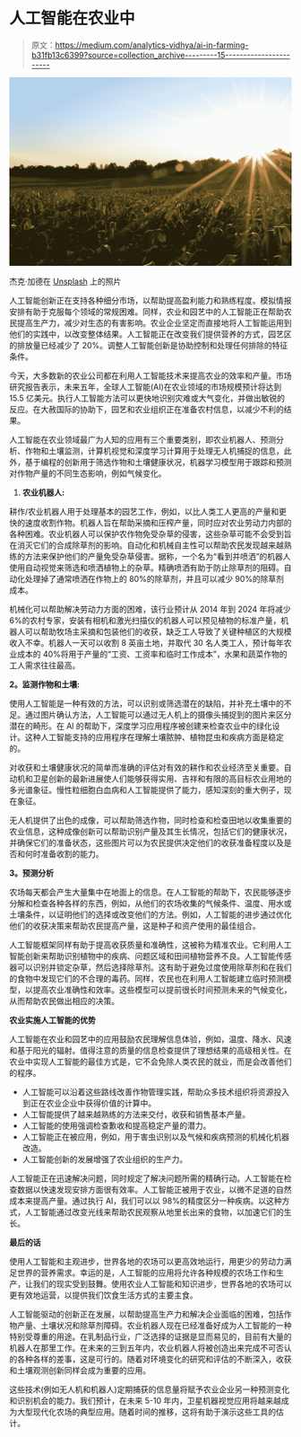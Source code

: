 # 人工智能在农业中

> 原文：<https://medium.com/analytics-vidhya/ai-in-farming-b31fb13c6399?source=collection_archive---------15----------------------->

![](img/491577e0cf6cc587c0b5510bc6f39daa.png)

杰克·加德在 [Unsplash](https://unsplash.com?utm_source=medium&utm_medium=referral) 上的照片

人工智能创新正在支持各种细分市场，以帮助提高盈利能力和熟练程度。模拟情报安排有助于克服每个领域的常规困难。同样，农业和园艺中的人工智能正在帮助农民提高生产力，减少对生态的有害影响。农业企业坚定而直接地将人工智能运用到他们的实践中，以改变整体结果。人工智能正在改变我们提供营养的方式，园艺区的排放量已经减少了 20%。调整人工智能创新是协助控制和处理任何排除的特征条件。

今天，大多数新的农业公司都在利用人工智能技术来提高农业的效率和产量。市场研究报告表示，未来五年，全球人工智能(AI)在农业领域的市场规模预计将达到 15.5 亿美元。执行人工智能方法可以更快地识别灾难或大气变化，并做出敏锐的反应。在大赦国际的协助下，园艺和农业组织正在准备农村信息，以减少不利的结果。

人工智能在农业领域最广为人知的应用有三个重要类别，即农业机器人、预测分析、作物和土壤监测，计算机视觉和深度学习计算用于处理无人机捕捉的信息，此外，基于编程的创新用于筛选作物和土壤健康状况，机器学习模型用于跟踪和预测对作物产量的不同生态影响，例如气候变化。

1.  **农业机器人:**

耕作/农业机器人用于处理基本的园艺工作，例如，以比人类工人更高的产量和更快的速度收割作物。机器人旨在帮助采摘和压榨产量，同时应对农业劳动力内部的各种困难。农业机器人可以保护农作物免受杂草的侵害，这些杂草可能不会受到旨在消灭它们的合成除草剂的影响。自动化和机械自主性可以帮助农民发现越来越熟练的方法来保护他们的产量免受杂草侵害。据称，一个名为“看到并喷洒”的机器人使用自动视觉来筛选和喷洒植物上的杂草。精确喷洒有助于防止除草剂的阻碍。自动化处理掉了通常喷洒在作物上的 80%的除草剂，并且可以减少 90%的除草剂成本。

机械化可以帮助解决劳动力方面的困难，该行业预计从 2014 年到 2024 年将减少 6%的农村专家，安装有相机和激光扫描仪的机器人可以预见植物的标准产量，机器人可以帮助牧场主采摘和包装他们的收获，缺乏工人导致了关键种植区的大规模收入不幸。机器人一天可以收割 8 英亩土地，并取代 30 名人类工人，预计每年农业成本的 40%将用于产量的“工资、工资率和临时工作成本”，水果和蔬菜作物的工人需求往往最高。

**2。监测作物和土壤:**

使用人工智能是一种有效的方法，可以识别或筛选潜在的缺陷，并补充土壤中的不足。通过图片确认方法，人工智能可以通过无人机上的摄像头捕捉到的图片来区分潜在的畸形。在 Al 的帮助下，深度学习应用程序被创建来检查农业中的绿化设计。这种人工智能支持的应用程序在理解土壤脓肿、植物昆虫和疾病方面是稳定的。

对收获和土壤健康状况的简单而准确的评估对有效的耕作和农业经济至关重要。自动机和卫星创新的最新进展使人们能够获得实用、吉祥和有限的高目标农业用地的多光谱象征。慢性粒细胞白血病和人工智能提供了能力，感知深刻的重大例子，现在象征。

无人机提供了出色的成像，可以帮助筛选作物，同时检查和检查田地以收集重要的农业信息，这种成像创新可以帮助识别产量及其生长情况，包括它们的健康状况，并确保它们的准备状态，这些图片可以为农民提供决定他们的收获准备程度以及是否和何时准备收割的能力。

**3。预测分析**

农场每天都会产生大量集中在地面上的信息。在人工智能的帮助下，农民能够逐步分解和检查各种各样的东西，例如，从他们的农场收集的气候条件、温度、用水或土壤条件，以证明他们的选择或改变他们的方法。例如，人工智能的进步通过优化他们的收获决策来帮助农民提高产量，这是种子和资产使用的最佳组合。

人工智能框架同样有助于提高收获质量和准确性，这被称为精准农业。它利用人工智能创新来帮助识别植物中的疾病、问题区域和田间植物营养不良。人工智能传感器可以识别并锁定杂草，然后选择除草剂。这有助于避免过度使用除草剂和在我们的食物中发现它们的不合理的毒药。同样，农民也在利用人工智能建立临时预测模型，以提高农业准确性和效率。这些模型可以提前很长时间预测未来的气候变化，从而帮助农民做出相应的决策。

**农业实施人工智能的优势**

人工智能在农业和园艺中的应用鼓励农民理解信息体验，例如，温度、降水、风速和基于阳光的辐射。值得注意的质量的信息检查提供了理想结果的高级相关性。在农业中实现人工智能的最佳方式是，它不会免除人类农民的就业，而是会改善他们的程序。

*   人工智能可以沿着这些路线改善作物管理实践，帮助众多技术组织将资源投入到正在农业企业中获得价值的计算中。
*   人工智能提供了越来越熟练的方法来交付，收获和销售基本产量。
*   人工智能的使用强调检查歉收和提高稳定产量的潜力。
*   人工智能正在被应用，例如，用于害虫识别以及气候和疾病预测的机械化机器改造。
*   人工智能创新的发展增强了农业组织的生产力。

人工智能正在迅速解决问题，同时规定了解决问题所需的精确行动。人工智能在检查数据以快速发现安排方面很有效率。人工智能正被用于农业，以微不足道的自然成本来提高产量。通过执行 AI，我们可以以 98%的精度区分一种疾病。以这种方式，人工智能通过改变光线来帮助农民观察从地里长出来的食物，以加速它们的生长。

**最后的话**

使用人工智能和主观进步，世界各地的农场可以更高效地运行，用更少的劳动力满足世界的营养需求。幸运的是，人工智能的应用将允许各种规模的农场工作和生产，让我们的现实受到鼓舞。使用农业人工智能和知识进步，世界各地的农场可以更有效地运营，以提供我们饮食生活方式的主要主食。

人工智能驱动的创新正在发展，以帮助提高生产力和解决企业面临的困难，包括作物产量、土壤状况和除草剂障碍。农业机器人现在已经准备好成为人工智能的一种特别受尊重的用途。在乳制品行业，广泛选择的证据是显而易见的，目前有大量的机器人在那里工作。在未来的三到五年内，农业机器人将被创造出来完成不可否认的各种各样的差事，这是可行的。随着对环境变化的研究和评估的不断深入，收获和土壤观测创新同样会成为重要的应用。

这些技术(例如无人机和机器人)定期捕获的信息量将赋予农业企业另一种预测变化和识别机会的能力。我们预计，在未来 5-10 年内，卫星机器视觉应用将越来越成为大型现代化农场的典型应用。随着时间的推移，这将有助于演示这些工具的估计。
